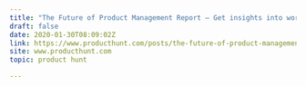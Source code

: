 ```yaml
---
title: "The Future of Product Management Report — Get insights into world of Product Management"
draft: false
date: 2020-01-30T08:09:02Z
link: https://www.producthunt.com/posts/the-future-of-product-management-report?utm_medium=RSS&utm_source=hune
site: www.producthunt.com
topic: product hunt  

---
```

